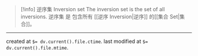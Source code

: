 
> [!info] 逆序集 Inversion set
> The inversion set is the set of all inversions.
> 逆序集 是 包含所有 [[逆序 Inversion|逆序]] 的[[集合 Set|集合]]。

---

created at `$= dv.current().file.ctime`.
last modified at `$= dv.current().file.mtime`.